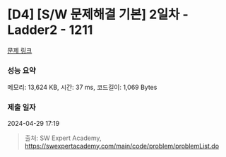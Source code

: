 # [D4] [S/W 문제해결 기본] 2일차 - Ladder2 - 1211 

[문제 링크](https://swexpertacademy.com/main/code/problem/problemDetail.do?contestProbId=AV14BgD6AEECFAYh) 

### 성능 요약

메모리: 13,624 KB, 시간: 37 ms, 코드길이: 1,069 Bytes

### 제출 일자

2024-04-29 17:19



> 출처: SW Expert Academy, https://swexpertacademy.com/main/code/problem/problemList.do